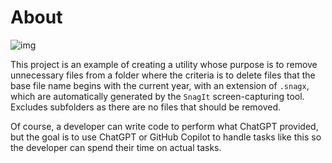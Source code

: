 ﻿# About
![img](https://img.shields.io/static/v1?label=C%23&message=ChatGPT&color=<COLOR>)

This project is an example of creating a utility whose purpose is to remove unnecessary files from a folder where the criteria is to delete files that the base file name begins with the current year, with an extension of `.snagx`, which are automatically generated by the `SnagIt` screen-capturing tool. Excludes subfolders as there are no files that should be removed.

Of course, a developer can write code to perform what ChatGPT provided, but the goal is to use ChatGPT or GitHub Copilot to handle tasks like this so the developer can spend their time on actual tasks.
